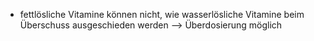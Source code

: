- fettlösliche Vitamine können nicht, wie wasserlösliche Vitamine beim Überschuss ausgeschieden werden --> Überdosierung möglich